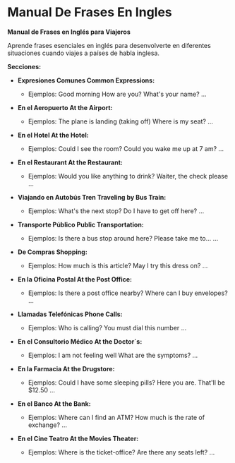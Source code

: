 # Manual De Frases En Ingles


**Manual de Frases en Inglés para Viajeros**

Aprende frases esenciales en inglés para desenvolverte en diferentes situaciones cuando viajes a países de habla inglesa.

**Secciones:**

*   **Expresiones Comunes    Common Expressions:**
    *   Ejemplos: Good morning   How are you?   What's your name? …

*   **En el Aeropuerto    At the Airport:**
    *   Ejemplos: The plane is landing (taking off)   Where is my seat? …

*   **En el Hotel    At the Hotel:**
    *   Ejemplos: Could I see the room?   Could you wake me up at 7 am? …

*   **En el Restaurant    At the Restaurant:**
    *   Ejemplos: Would you like anything to drink?   Waiter, the check please …

*   **Viajando en Autobús Tren    Traveling by Bus Train:**
    *   Ejemplos: What's the next stop?   Do I have to get off here? …

*   **Transporte Público    Public Transportation:**
    *   Ejemplos: Is there a bus stop around here?   Please take me to… …

*   **De Compras    Shopping:**
    *   Ejemplos: How much is this article?   May I try this dress on? …

*   **En la Oficina Postal    At the Post Office:**
    *   Ejemplos: Is there a post office nearby?   Where can I buy envelopes? …

*   **Llamadas Telefónicas    Phone Calls:**
    *   Ejemplos: Who is calling?   You must dial this number …

*   **En el Consultorio Médico    At the Doctor´s:**
    *   Ejemplos: I am not feeling well   What are the symptoms? …

*   **En la Farmacia    At the Drugstore:**
    *   Ejemplos: Could I have some sleeping pills?   Here you are. That'll be $12.50 …

*   **En el Banco    At the Bank:**
    *   Ejemplos: Where can I find an ATM?   How much is the rate of exchange? …

*   **En el Cine Teatro    At the Movies Theater:**
    *   Ejemplos: Where is the ticket-office?   Are there any seats left? …

